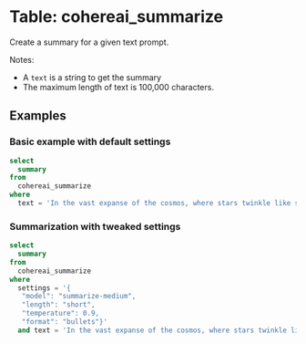 # Table: cohereai_summarize

Create a summary for a given text prompt.

Notes:
* A `text` is a string to get the summary 
* The maximum length of text is 100,000 characters.

## Examples

### Basic example with default settings

```sql
select
  summary
from
  cohereai_summarize
where
  text = 'In the vast expanse of the cosmos, where stars twinkle like scattered diamonds, a sense of awe and wonder takes hold. The universe, with its countless galaxies and celestial bodies, holds secrets yet to be fully unraveled. From the intricate dance of planets within our own solar system to the majestic swirls of galaxies millions of light-years away, there is a profound beauty in the cosmic symphony that unfolds before our eyes.';
```

### Summarization with tweaked settings

```sql
select
  summary
from
  cohereai_summarize
where
  settings = '{
   "model": "summarize-medium",
   "length": "short",
   "temperature": 0.9,
   "format": "bullets"}' 
  and text = 'In the vast expanse of the cosmos, where stars twinkle like scattered diamonds, a sense of awe and wonder takes hold. The universe, with its countless galaxies and celestial bodies, holds secrets yet to be fully unraveled. From the intricate dance of planets within our own solar system to the majestic swirls of galaxies millions of light-years away, there is a profound beauty in the cosmic symphony that unfolds before our eyes.';
```

